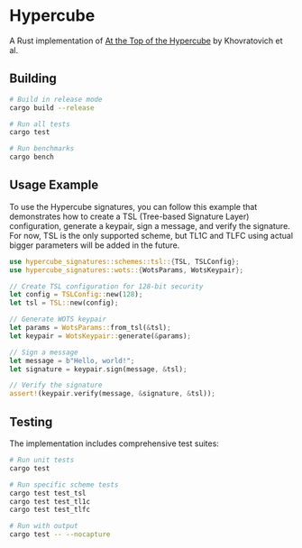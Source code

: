 # Hypercube

A Rust implementation of [At the Top of the Hypercube](https://eprint.iacr.org/2025/889.pdf) by Khovratovich et al.

## Building

```bash
# Build in release mode
cargo build --release

# Run all tests
cargo test

# Run benchmarks
cargo bench
```

## Usage Example

To use the Hypercube signatures, you can follow this example that demonstrates how to create a TSL (Tree-based Signature Layer) configuration, generate a keypair, sign a message, and verify the signature.
For now, TSL is the only supported scheme, but TL1C and TLFC using actual bigger parameters will be added in the future.

```rust
use hypercube_signatures::schemes::tsl::{TSL, TSLConfig};
use hypercube_signatures::wots::{WotsParams, WotsKeypair};

// Create TSL configuration for 128-bit security
let config = TSLConfig::new(128);
let tsl = TSL::new(config);

// Generate WOTS keypair
let params = WotsParams::from_tsl(&tsl);
let keypair = WotsKeypair::generate(&params);

// Sign a message
let message = b"Hello, world!";
let signature = keypair.sign(message, &tsl);

// Verify the signature
assert!(keypair.verify(message, &signature, &tsl));
```

## Testing

The implementation includes comprehensive test suites:

```bash
# Run unit tests
cargo test

# Run specific scheme tests
cargo test test_tsl
cargo test test_tl1c
cargo test test_tlfc

# Run with output
cargo test -- --nocapture
```
